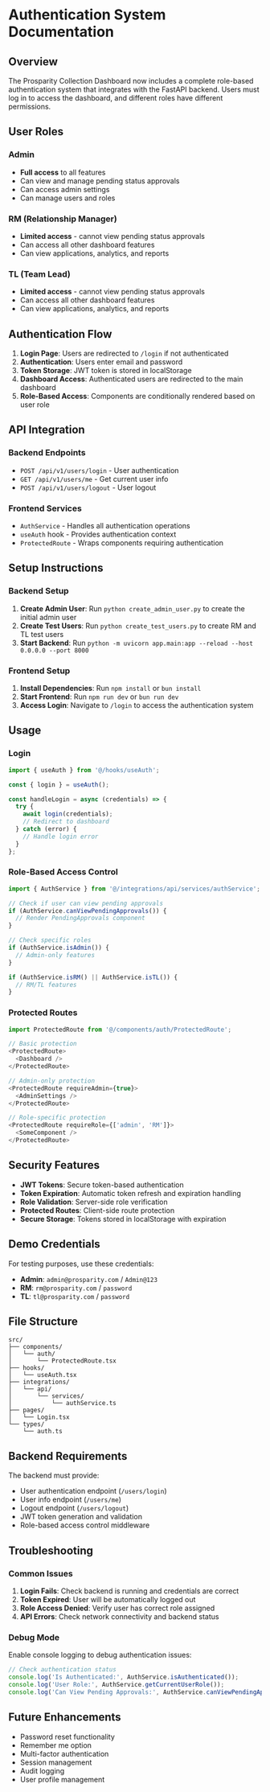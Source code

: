 # Authentication System Documentation

## Overview

The Prosparity Collection Dashboard now includes a complete role-based authentication system that integrates with the FastAPI backend. Users must log in to access the dashboard, and different roles have different permissions.

## User Roles

### Admin
- **Full access** to all features
- Can view and manage pending status approvals
- Can access admin settings
- Can manage users and roles

### RM (Relationship Manager)
- **Limited access** - cannot view pending status approvals
- Can access all other dashboard features
- Can view applications, analytics, and reports

### TL (Team Lead)
- **Limited access** - cannot view pending status approvals
- Can access all other dashboard features
- Can view applications, analytics, and reports

## Authentication Flow

1. **Login Page**: Users are redirected to `/login` if not authenticated
2. **Authentication**: Users enter email and password
3. **Token Storage**: JWT token is stored in localStorage
4. **Dashboard Access**: Authenticated users are redirected to the main dashboard
5. **Role-Based Access**: Components are conditionally rendered based on user role

## API Integration

### Backend Endpoints
- `POST /api/v1/users/login` - User authentication
- `GET /api/v1/users/me` - Get current user info
- `POST /api/v1/users/logout` - User logout

### Frontend Services
- `AuthService` - Handles all authentication operations
- `useAuth` hook - Provides authentication context
- `ProtectedRoute` - Wraps components requiring authentication

## Setup Instructions

### Backend Setup
1. **Create Admin User**: Run `python create_admin_user.py` to create the initial admin user
2. **Create Test Users**: Run `python create_test_users.py` to create RM and TL test users
3. **Start Backend**: Run `python -m uvicorn app.main:app --reload --host 0.0.0.0 --port 8000`

### Frontend Setup
1. **Install Dependencies**: Run `npm install` or `bun install`
2. **Start Frontend**: Run `npm run dev` or `bun run dev`
3. **Access Login**: Navigate to `/login` to access the authentication system

## Usage

### Login
```typescript
import { useAuth } from '@/hooks/useAuth';

const { login } = useAuth();

const handleLogin = async (credentials) => {
  try {
    await login(credentials);
    // Redirect to dashboard
  } catch (error) {
    // Handle login error
  }
};
```

### Role-Based Access Control
```typescript
import { AuthService } from '@/integrations/api/services/authService';

// Check if user can view pending approvals
if (AuthService.canViewPendingApprovals()) {
  // Render PendingApprovals component
}

// Check specific roles
if (AuthService.isAdmin()) {
  // Admin-only features
}

if (AuthService.isRM() || AuthService.isTL()) {
  // RM/TL features
}
```

### Protected Routes
```typescript
import ProtectedRoute from '@/components/auth/ProtectedRoute';

// Basic protection
<ProtectedRoute>
  <Dashboard />
</ProtectedRoute>

// Admin-only protection
<ProtectedRoute requireAdmin={true}>
  <AdminSettings />
</ProtectedRoute>

// Role-specific protection
<ProtectedRoute requireRole={['admin', 'RM']}>
  <SomeComponent />
</ProtectedRoute>
```

## Security Features

- **JWT Tokens**: Secure token-based authentication
- **Token Expiration**: Automatic token refresh and expiration handling
- **Role Validation**: Server-side role verification
- **Protected Routes**: Client-side route protection
- **Secure Storage**: Tokens stored in localStorage with expiration

## Demo Credentials

For testing purposes, use these credentials:

- **Admin**: `admin@prosparity.com` / `Admin@123`
- **RM**: `rm@prosparity.com` / `password`
- **TL**: `tl@prosparity.com` / `password`

## File Structure

```
src/
├── components/
│   └── auth/
│       └── ProtectedRoute.tsx
├── hooks/
│   └── useAuth.tsx
├── integrations/
│   └── api/
│       └── services/
│           └── authService.ts
├── pages/
│   └── Login.tsx
└── types/
    └── auth.ts
```

## Backend Requirements

The backend must provide:
- User authentication endpoint (`/users/login`)
- User info endpoint (`/users/me`)
- Logout endpoint (`/users/logout`)
- JWT token generation and validation
- Role-based access control middleware

## Troubleshooting

### Common Issues

1. **Login Fails**: Check backend is running and credentials are correct
2. **Token Expired**: User will be automatically logged out
3. **Role Access Denied**: Verify user has correct role assigned
4. **API Errors**: Check network connectivity and backend status

### Debug Mode

Enable console logging to debug authentication issues:
```typescript
// Check authentication status
console.log('Is Authenticated:', AuthService.isAuthenticated());
console.log('User Role:', AuthService.getCurrentUserRole());
console.log('Can View Pending Approvals:', AuthService.canViewPendingApprovals());
```

## Future Enhancements

- Password reset functionality
- Remember me option
- Multi-factor authentication
- Session management
- Audit logging
- User profile management
